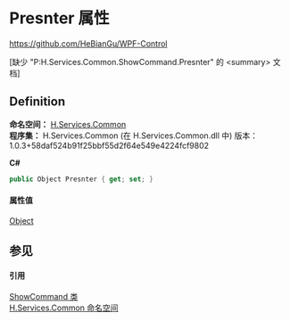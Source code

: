 # Presnter 属性
https://github.com/HeBianGu/WPF-Control

\[缺少 "P:H.Services.Common.ShowCommand.Presnter" 的 &lt;summary&gt; 文档\]



## Definition
**命名空间：** <a href="b9cdd84f-6623-a51a-f53b-465103ced202">H.Services.Common</a>  
**程序集：** H.Services.Common (在 H.Services.Common.dll 中) 版本：1.0.3+58daf524b91f25bbf55d2f64e549e4224fcf9802

**C#**
``` C#
public Object Presnter { get; set; }
```



#### 属性值
<a href="https://learn.microsoft.com/dotnet/api/system.object" target="_blank" rel="noopener noreferrer">Object</a>

## 参见


#### 引用
<a href="138476e2-3ef4-ee33-19e0-b7de603b96cf">ShowCommand 类</a>  
<a href="b9cdd84f-6623-a51a-f53b-465103ced202">H.Services.Common 命名空间</a>  
